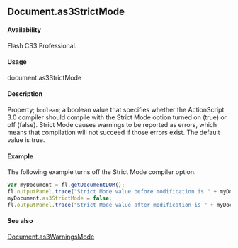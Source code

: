 ## Document.as3StrictMode

#### Availability

Flash CS3 Professional.

#### Usage

document.as3StrictMode

#### Description

Property; `boolean`; a boolean value that specifies whether the ActionScript 3.0 compiler should compile with the Strict Mode option turned on (true) or off (false). Strict Mode causes warnings to be reported as errors, which means that compilation will not succeed if those errors exist. The default value is true.

#### Example

The following example turns off the Strict Mode compiler option.

```javascript
var myDocument = fl.getDocumentDOM();
fl.outputPanel.trace("Strict Mode value before modification is " + myDocument.as3StrictMode);
myDocument.as3StrictMode = false;
fl.outputPanel.trace("Strict Mode value after modification is " + myDocument.as3StrictMode);
```

#### See also

[Document.as3WarningsMode](../Document_object/Document20.md)
